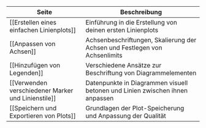 | Seite | Beschreibung |
| ----------- | ----------- |
| [[Erstellen eines einfachen Linienplots]] |  Einführung in die Erstellung von deinen ersten Linienplots |
| [[Anpassen von Achsen]] | Achsenbeschriftungen, Skalierung der Achsen und Festlegen von Achsenlimits |
| [[Hinzufügen von Legenden]] | Verschiedene Ansätze zur Beschriftung von Diagrammelementen |
| [[Verwenden verschiedener Marker und Linienstile]] | Datenpunkte in Diagrammen visuell betonen und Linien zwischen ihnen anpassen |
| [[Speichern und Exportieren von Plots]] | Grundlagen der Plot-Speicherung und Anpassung der Qualität |
